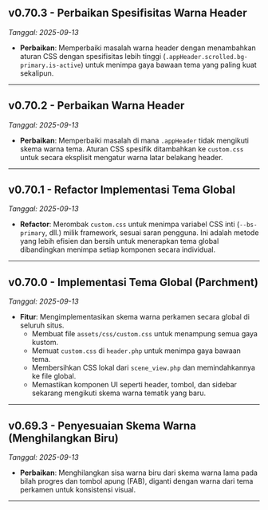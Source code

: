 ## v0.70.3 - Perbaikan Spesifisitas Warna Header
*Tanggal: 2025-09-13*

- **Perbaikan**: Memperbaiki masalah warna header dengan menambahkan aturan CSS dengan spesifisitas lebih tinggi (`.appHeader.scrolled.bg-primary.is-active`) untuk menimpa gaya bawaan tema yang paling kuat sekalipun.

---

## v0.70.2 - Perbaikan Warna Header
*Tanggal: 2025-09-13*

- **Perbaikan**: Memperbaiki masalah di mana `.appHeader` tidak mengikuti skema warna tema. Aturan CSS spesifik ditambahkan ke `custom.css` untuk secara eksplisit mengatur warna latar belakang header.

---

## v0.70.1 - Refactor Implementasi Tema Global
*Tanggal: 2025-09-13*

- **Refactor**: Merombak `custom.css` untuk menimpa variabel CSS inti (`--bs-primary`, dll.) milik framework, sesuai saran pengguna. Ini adalah metode yang lebih efisien dan bersih untuk menerapkan tema global dibandingkan menimpa setiap komponen secara individual.

---

## v0.70.0 - Implementasi Tema Global (Parchment)
*Tanggal: 2025-09-13*

- **Fitur**: Mengimplementasikan skema warna perkamen secara global di seluruh situs.
  - Membuat file `assets/css/custom.css` untuk menampung semua gaya kustom.
  - Memuat `custom.css` di `header.php` untuk menimpa gaya bawaan tema.
  - Membersihkan CSS lokal dari `scene_view.php` dan memindahkannya ke file global.
  - Memastikan komponen UI seperti header, tombol, dan sidebar sekarang mengikuti skema warna tematik yang baru.

---

## v0.69.3 - Penyesuaian Skema Warna (Menghilangkan Biru)
*Tanggal: 2025-09-13*

- **Perbaikan**: Menghilangkan sisa warna biru dari skema warna lama pada bilah progres dan tombol apung (FAB), diganti dengan warna dari tema perkamen untuk konsistensi visual.

---
